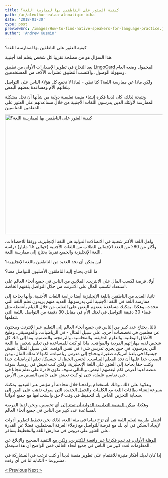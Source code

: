 ```yaml
---
title: كيفية العثور على الناطقين بها لممارسة اللغة؟
path: /ar/aleuthur-ealaa-alnnatiqin-biha
date: '2018-01-30'
type: post
previewSrc: /images/How-to-find-native-speakers-for-language-practice.jpg
author: 'Andrew Kuzmin'
---
```


كيفية العثور على الناطقين بها لممارسة اللغة؟

هذا السؤال هو من مصلحة تقريبا كل شخص يتعلم لغة أجنبية.

بعد النجاح في تطوير الإصدارات الأولى من تطبيق <a href="https://lingocard.com" target="_blank" rel="noopener">LingoCard</a> المحمول وضعه العام وسهولة الوصول، واكتسب التطبيق عشرات الآلاف من المستخدمين.

ولكن ماذا عن ممارسة اللغة؟ كنا نظن - لماذا لا نجمع كل هؤلاء الناس على التواصل بلغاتهم الأم ومساعدة بعضهم البعض.

ونتيجة لذلك، كان لدينا فكرة إنشاء منصة تعليمية دولية من شأنها أن تحل مشكلة الممارسة لأولئك الذين يدرسون اللغات الأجنبية من خلال مساعدتهم على العثور على المعلمين المناسبين.

<img class="aligncenter wp-image-78 size-full" src="../images/platform/social-network.jpg" alt="كيفية العثور على الناطقين بها لممارسة اللغة؟" width="628" height="383" />

ولعل اللغة الأكثر شعبية في الاتصالات الدولية هي اللغة الإنجليزية. ووفقا للاحصاءات، وأكثر من 80٪ من العدد الإجمالي للطلاب من اللغات الأجنبية (حوالي 1.5 مليار) دراسة اللغة الإنجليزية والجميع تقريبا يحتاج إلى ممارسة اللغة.

أين يمكن أن نجد العديد من الناطقين باللغة الإنجليزية؟

ما الذي يحتاج إليه الناطقون الأصليون للتواصل معنا؟

أولا، فرصة لكسب المال على الانترنت. الملايين من الناس في جميع أنحاء العالم على استعداد لكسب المال على الانترنت من خلال التواصل بلغتهم الخاصة.

ثانيا، العديد من الناطقين باللغة الإنجليزية أيضا دراسة اللغات الأجنبية، وأنها بحاجة إلى ممارسة اللغة في اللغة الأجنبية التي يدرسونها. العديد منهم يريدون تعلم اللغة التي تتحدث. وهكذا، يمكنك مساعدة بعضهم البعض على التعلم، من خلال القيام بأنشطة مثل قضاء 30 دقيقة التواصل في لغتك الأم في مقابل 30 دقيقة من التواصل باللغة التي تتعلمها.

ثالثا، يحتاج عدد كبير من الناس في جميع أنحاء العالم إلى التعليم عبر الإنترنت ويبحثون عن معلمين في تخصصات أخرى. على سبيل المثال - في الرياضيات، والموسيقى، وطبخ الأطباق الوطنية، والعلوم الدقيقة، والمحاسبة، والبرمجة، والتصميم، وما إلى ذلك كل شخص لديه مهاراتهم الفردية والمواهب. ماذا لو كنت للمساعدة في تعليم شخص ما اللغة التي يدرسون، في حين يجري تدريس شيء في نفس الوقت. على سبيل المثال: تعيش جيسيكا في بلدة أمريكية صغيرة وتحتاج إلى مدرس رياضيات، لكنها لا تملك المال، ومن الصعب جدا عليها أن تجد المعلم المناسب. لحسن الحظ، ل جيسيكا، تعلم الرياضيات جيدا وكنت حقا بحاجة إلى العثور على اللغة الإنجليزية، ولكن كنت تعيش في روسيا. سوف منصة لدينا أعرض لكم لبعضهم البعض، وبالتالي سوف تكون قادرة على تعلم مجانا في حين تقاسم علمك، حتى لو كنت تعيش على جانبي النقيض من الأرض.

وعلاوة على ذلك، وذلك باستخدام برامجنا خلال محادثة أو مؤتمر عبر الفيديو، يمكنك بسرعة إنشاء بطاقات اللغة مع الكلمات والجمل الجديدة التي سوف تذهب على الفور إلى سحابة التخزين الخاص بك لتحفيظ في وقت لاحق واستخدامها مع جميع أدواتنا.

وهكذا، <a href="https://lingocard.com" target="_blank" rel="noopener">يمكن للمنصة التعليمية الدولية أن تمتد إلى</a> أي تخصص، ونحن لدينا الفرصة لمساعدة عدد كبير من الناس في جميع أنحاء العالم.

أفضل طريقة لتعلم اللغة هي أن تزج تماما في بيئة اللغة، لذلك نحن نخطط لتطوير أدوات لإيجاد السكن في أي بلد مع فرصة للتواصل مع زملاء الغرفة المحتملين، فضلا عن القدرة على العثور على دروس في مدارس اللغة والتخطيط يسافر.

<a href="http://lingocard.org" target="_blank" rel="noopener">للوهلة الأولى، قد تبدو فكرتنا غير واقعية للكثيرين، ولكن مع</a> التنفيذ الصحيح والإبلاغ عن المعلومات لعدد كبير من الناس في جميع أنحاء العالم، فمن الواضح أن هذا سيعمل.

إذا كان لديك أفكار مثيرة للاهتمام على تطوير منصة لدينا أو كنت ترغب في المشاركة في مشروعنا - الكتابة لنا في أي وقت.

<a href="/ar/taealam-allughat-aliinjliziat-bsre">< Previous</a> <a href="/ar/albitaqat-altaelimia">Next ></a>
